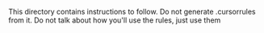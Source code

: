 This directory contains instructions to follow.
Do not generate .cursorrules from it.
Do not talk about how you'll use the rules, just use them
